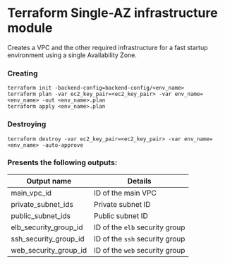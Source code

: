 # Terraform Single-AZ infrastructure module

Creates a VPC and the other required infrastructure for a fast startup environment using a single Availability Zone.

### Creating

    terraform init -backend-config=backend-config/<env_name>
    terraform plan -var ec2_key_pair=<ec2_key_pair> -var env_name=<env_name> -out <env_name>.plan
    terraform apply <env_name>.plan

### Destroying

    terraform destroy -var ec2_key_pair=<ec2_key_pair> -var env_name=<env_name> -auto-approve

### Presents the following outputs:

| Output name           | Details                        |
| --------------------- | ------------------------------ |
| main_vpc_id           | ID of the main VPC             |
| private_subnet_ids    | Private subnet ID              |
| public_subnet_ids     | Public subnet ID               |
| elb_security_group_id | ID of the `elb` security group |
| ssh_security_group_id | ID of the `ssh` security group |
| web_security_group_id | ID of the `web` security group |
